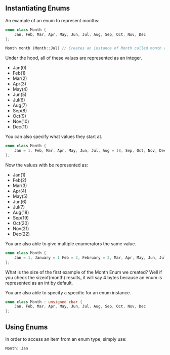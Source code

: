 ## Instantiating Enums
An example of an enum to represent months:

```C++
enum class Month {
	Jan, Feb, Mar, Apr, May, Jun, Jul, Aug, Sep, Oct, Nov, Dec		
};

Month month {Month::Jul} // Creates an instance of Month called month which starts on jul
```

Under the hood, all of these values are represented as an integer.
* Jan(0)
* Feb(1)
* Mar(2)
* Apr(3)
* May(4)
* Jun(5)
* Jul(6)
* Aug(7)
* Sep(8)
* Oct(9)
* Nov(10)
* Dec(11)

You can also specify what values they start at.

```C++
enum class Month {
	Jan = 1, Feb, Mar, Apr, May, Jun, Jul, Aug = 18, Sep, Oct, Nov, Dec		
};
```

Now the values with be represented as:
* Jan(1)
* Feb(2)
* Mar(3)
* Apr(4)
* May(5)
* Jun(6)
* Jul(7)
* Aug(18)
* Sep(19)
* Oct(20)
* Nov(21)
* Dec(22)

You are also able to give multiple enumerators the same value.

```C++
enum class Month {
	Jan = 1, January = 1 Feb = 2, February = 2, Mar, Apr, May, Jun, Jul, Aug = 18, August = 18, Sep = 19, September = Sep, Oct, Nov, Dec		
};
```

What is the size of the first example of the Month Enum we created? Well if you check the sizeof(month) results, it will say 4 bytes because an enum is represented as an int by default.

You are also able to specify a specific for an enum instance.

```C++
enum class Month : unsigned char {
	Jan, Feb, Mar, Apr, May, Jun, Jul, Aug, Sep, Oct, Nov, Dec		
};
```

## Using Enums

In order to access an item from an enum type, simply use:

```C++
Month::Jan
```

